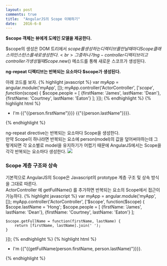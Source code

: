 ```yaml
---
layout: post
comments: true
title:  "AngularJS의 Scope 이해하기"
date:   2016-6-8
---
```


<p><b>$scope 객체는 뷰에게 도메인 모델을 제공한다.</b></p>

$scope의 생성은 DOM 트리에서 $scope를 생성하는 디렉티브를 만날 때마다 Scope 클래스의 인스턴스를 새로 생성한다.<br>
그 중 하나가 ng-controller 디렉티브이고 controller가 생성될 때 Scope.$new() 메소드를 통해 새로운 스코프가 생성된다.<br>

<p><b>ng-repeat 디렉티브는 반복되는 요소마다 $scope가 생성된다.</b></p>

아래 코드를 보자.
{% highlight javascript %}
var myApp = angular.module('myApp', []);
myApp.controller('ActorController', ['$scope', function($scope) {
	$scope.people = [
		{firstName: 'James', lastName: 'Dean'},
		{firstName: 'Courtney', lastName: 'Eaton'}
	];
}]);
{% endhighlight %}
{% highlight html %}
<body ng-app='myApp'>
	<ul ng-controller="ActorController">
		<li ng-repeat="person in people">
			I'm {{"{{person.firstName"}}}} {{"{{person.lastName"}}}}.<br>
		</li>
	</ul>
</body>
{% endhighlight %}

ng-repeat directive는 반복되는 요소마다 Scope을 생성한다.<br>
만약 Scope이 하나라면 반복되는 요소에 person(model)의 값을 덮어써야하는데 그렇게되면 각 요소별로 model을 유지하기가 어렵기 때문에 AngularJS에서는 Scope을 각각 반복되는 요소마다 생성한다.
<img src='{{site.url}}/assets/imgs/angularjs_scope_0.jpg'>

<h3>Scope 계층 구조와 상속</h3>
기본적으로 AngularJS의 Scope은 Javascript의 prototype 계층 구조 및 상속 방식을 그대로 따른다.<br>
ActorController 에 getFullName() 를 추가하면 반복되는 요소의 Scope에서 접근이 가능하다.
{% highlight javascript %}
var myApp = angular.module('myApp', []);
myApp.controller('ActorController', ['$scope', function($scope) {
	$scope.lastName = 'Hong';
	$scope.people = [
		{firstName: 'James', lastName: 'Dean'},
		{firstName: 'Courtney', lastName: 'Eaton'}
	];

	$scope.getFullName = function(firstName, lastName) {
		return [firstName, lastName].join(' ');
	}
}]);
{% endhighlight %}
{% highlight html %}
<body ng-app='myApp'>
	<ul ng-controller="ActorController">
		<li ng-repeat="person in people">
			I'm {{"{{getFullName(person.firstName, person.lastName)"}}}}.
		</li>
	</ul>
</body>
{% endhighlight %}
